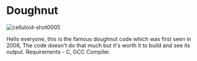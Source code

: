 # Doughnut

![celluloid-shot0005](https://user-images.githubusercontent.com/50693369/110743799-a31c2700-825e-11eb-9b2b-89a55b095528.jpg)

Hello everyone, this is the famous doughnut code which was first seen in 2006, The code doesn't do that much but it's worth it to build and see its output.
Requirements - C, GCC Compiler.

